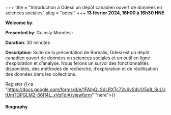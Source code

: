 +++
title = "Introduction à Odesi: un dépôt canadien ouvert de données en sciences sociales"
slug = "odesi"
+++
**13 février 2024, 16h00 à 16h30 HNE**

**Welcome by**: 

**Presented by**: Guinsly Mondésir

**Duration**: 30 minutes

**Description**: Suite de la présentation de Borealis, Odesi est un dépôt canadien ouvert de données en
sciences sociales et un outil en ligne d’exploration et d’analyse. Nous ferons un survol des fonctionnalités
disponibles, des méthodes de recherche, d’exploration et de réutilisation des données dans les collections.

Register {{<a "https://docs.google.com/forms/d/e/1FAIpQLSdLRXTc72v6vSdUO5p8_SuLUtUmTQPGLM2-66I14L_xVqFdiA/viewform" "here">}}

<!-- Le même séminaire [en français](/template). -->

#### Biography
